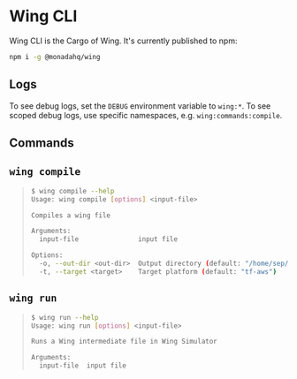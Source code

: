 # Wing CLI

Wing CLI is the Cargo of Wing. It's currently published to npm:

```sh
npm i -g @monadahq/wing
```

## Logs

To see debug logs, set the `DEBUG` environment variable to `wing:*`.
To see scoped debug logs, use specific namespaces, e.g. `wing:commands:compile`.

## Commands

## `wing compile`

> ```sh
> $ wing compile --help
> Usage: wing compile [options] <input-file>
> 
> Compiles a wing file
> 
> Arguments:
>   input-file               input file
> 
> Options:
>   -o, --out-dir <out-dir>  Output directory (default: "/home/sep/winglang/apps/wing")
>   -t, --target <target>    Target platform (default: "tf-aws")
> ```

## `wing run`

> ```sh
> $ wing run --help
> Usage: wing run [options] <input-file>
> 
> Runs a Wing intermediate file in Wing Simulator
> 
> Arguments:
>   input-file  input file
> ```
